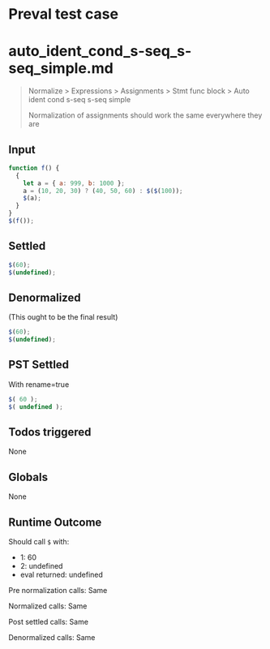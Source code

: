 # Preval test case

# auto_ident_cond_s-seq_s-seq_simple.md

> Normalize > Expressions > Assignments > Stmt func block > Auto ident cond s-seq s-seq simple
>
> Normalization of assignments should work the same everywhere they are

## Input

`````js filename=intro
function f() {
  {
    let a = { a: 999, b: 1000 };
    a = (10, 20, 30) ? (40, 50, 60) : $($(100));
    $(a);
  }
}
$(f());
`````


## Settled


`````js filename=intro
$(60);
$(undefined);
`````


## Denormalized
(This ought to be the final result)

`````js filename=intro
$(60);
$(undefined);
`````


## PST Settled
With rename=true

`````js filename=intro
$( 60 );
$( undefined );
`````


## Todos triggered


None


## Globals


None


## Runtime Outcome


Should call `$` with:
 - 1: 60
 - 2: undefined
 - eval returned: undefined

Pre normalization calls: Same

Normalized calls: Same

Post settled calls: Same

Denormalized calls: Same
